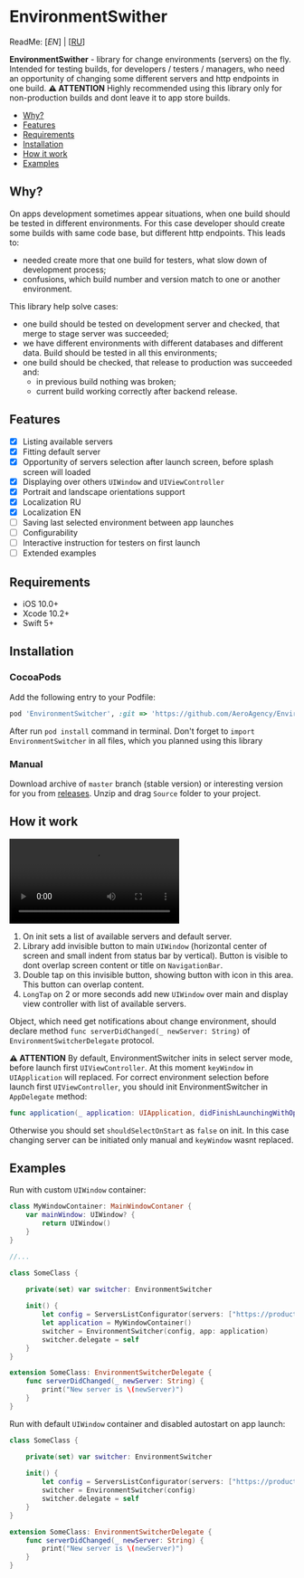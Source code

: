 # EnvironmentSwither

ReadMe: [*EN*] | [[RU](README_RU.md)]

**EnvironmentSwither** - library for change environments (servers) on the fly.
Intended for testing builds, for developers / testers / managers, who need an opportunity of changing some different servers and http endpoints in one build.
**⚠️️ ATTENTION** Highly recommended using this library only for non-production builds and dont leave it to app store builds.

- [Why?](#why?)
- [Features](#Features)
- [Requirements](#requirements)
- [Installation](#installation)
- [How it work](#how-it-work)
- [Examples](#examples)

## Why?
On apps development sometimes appear situations, when one build should be tested in different environments.
For this case developer should create some builds with same code base, but different http endpoints. This leads to:
- needed create more that one build for testers, what slow down of development process; 
- confusions, which build number and version match to one or another environment.

This library help solve cases:
- one build should be tested on development server and checked, that merge to stage server was succeeded;
- we have different environments with different databases and different data. Build should be tested in all this environments;
- one build should be checked, that release to production was succeeded and:
  - in previous build nothing was broken;
  - current build working correctly after backend release.

## Features
- [x] Listing available servers
- [x] Fitting default server
- [x] Opportunity of servers selection after launch screen, before splash screen will loaded
- [x] Displaying over others `UIWindow` and `UIViewController`
- [x] Portrait and landscape orientations support
- [x] Localization RU
- [x] Localization EN
- [ ] Saving last selected environment between app launches
- [ ] Configurability
- [ ] Interactive instruction for testers on first launch
- [ ] Extended examples

## Requirements
- iOS 10.0+
- Xcode 10.2+
- Swift 5+

## Installation
### CocoaPods
Add the following entry to your Podfile:
```rb
pod 'EnvironmentSwitcher', :git => 'https://github.com/AeroAgency/EnvironmentSwither.git'
```
After run `pod install` command in terminal.
Don't forget to `import EnvironmentSwitcher` in all files, which you planned using this library

### Manual
Download archive of `master` branch (stable version) or interesting version for you from [releases](https://github.com/AeroAgency/EnvironmentSwither/releases).
Unzip and drag `Source` folder to your project.

## How it work

![](preview.mp4)

1. On init sets a list of available servers and default server.
2. Library add invisible button  to main `UIWindow` (horizontal center of screen and small indent from status bar by vertical).
Button is visible to dont overlap screen content or title on `NavigationBar`.
3. Double tap on this invisible button, showing button with icon in this area. This button can overlap content.
4. `LongTap` on 2 or more seconds add new `UIWindow` over main and display view controller with list of available servers.

Object, which need get notifications about change environment, should declare method `func serverDidChanged(_ newServer: String)` of `EnvironmentSwitcherDelegate` protocol.

**⚠️️ ATTENTION** By default, EnvironmentSwitcher inits in select server mode, before launch first `UIViewController`. At this moment `keyWindow` in `UIApplication` will replaced.
For correct environment selection before launch first `UIViewController`, you should init EnvironmentSwitcher in `AppDelegate` method:
```swift
func application(_ application: UIApplication, didFinishLaunchingWithOptions launchOptions: [UIApplication.LaunchOptionsKey: Any]?) -> Bool
```
Otherwise you should set `shouldSelectOnStart` as `false` on init. In this case changing server can be initiated only manual and `keyWindow` wasnt replaced.

## Examples
Run with custom `UIWindow` container:
```swift
class MyWindowContainer: MainWindowContaner {
    var mainWindow: UIWindow? {
        return UIWindow()
    }
}

//...

class SomeClass {

    private(set) var switcher: EnvironmentSwitcher
    
    init() {
        let config = ServersListConfigurator(servers: ["https://production.com", "https://stage.com", "https://develop.com"], current: "https://stage.com")
        let application = MyWindowContainer()
        switcher = EnvironmentSwitcher(config, app: application)
        switcher.delegate = self
    }
}

extension SomeClass: EnvironmentSwitcherDelegate {
    func serverDidChanged(_ newServer: String) {
        print("New server is \(newServer)")
    }
}
```
Run with default `UIWindow` container and disabled autostart on app launch:
```swift
class SomeClass {

    private(set) var switcher: EnvironmentSwitcher
    
    init() {
        let config = ServersListConfigurator(servers: ["https://production.com", "https://stage.com", "https://develop.com"], current: "https://stage.com", shouldSelectOnStart: false)
        switcher = EnvironmentSwitcher(config)
        switcher.delegate = self
    }
}

extension SomeClass: EnvironmentSwitcherDelegate {
    func serverDidChanged(_ newServer: String) {
        print("New server is \(newServer)")
    }
}
```
